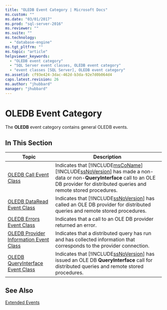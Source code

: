 ```yaml
---
title: "OLEDB Event Category | Microsoft Docs"
ms.custom: ""
ms.date: "03/01/2017"
ms.prod: "sql-server-2016"
ms.reviewer: ""
ms.suite: ""
ms.technology: 
  - "database-engine"
ms.tgt_pltfrm: ""
ms.topic: "article"
helpviewer_keywords: 
  - "OLEDB event category"
  - "SQL Server event classes, OLEDB event category"
  - "event classes [SQL Server], OLEDB event category"
ms.assetid: cf93e424-3dac-462d-b3da-92e7d0b064d4
caps.latest.revision: 26
ms.author: "jhubbard"
manager: "jhubbard"
---
```

# OLEDB Event Category
  The **OLEDB** event category contains general OLEDB events.  
  
## In This Section  
  
|Topic|Description|  
|-----------|-----------------|  
|[OLEDB Call Event Class](../../relational-databases/event-classes/oledb-call-event-class.md)|Indicates that [!INCLUDE[msCoName](../../advanced-analytics/r-services/tutorials/includes/msconame-md.md)] [!INCLUDE[ssNoVersion](../../advanced-analytics/r-services/includes/ssnoversion-md.md)] has made a non-data or non-**QueryInterface** call to an OLE DB provider for distributed queries and remote stored procedures.|  
|[OLEDB DataRead Event Class](../../relational-databases/event-classes/oledb-dataread-event-class.md)|Indicates that [!INCLUDE[ssNoVersion](../../advanced-analytics/r-services/includes/ssnoversion-md.md)] has called an OLE DB provider for distributed queries and remote stored procedures.|  
|[OLEDB Errors Event Class](../../relational-databases/event-classes/oledb-errors-event-class.md)|Indicates that a call to an OLE DB provider returned an error.|  
|[OLEDB Provider Information Event Class](../../relational-databases/event-classes/oledb-provider-information-event-class.md)|Indicates that a distributed query has run and has collected information that corresponds to the provider connection.|  
|[OLEDB QueryInterface Event Class](../../relational-databases/event-classes/oledb-queryinterface-event-class.md)|Indicates that [!INCLUDE[ssNoVersion](../../advanced-analytics/r-services/includes/ssnoversion-md.md)] has issued an OLE DB **QueryInterface** call for distributed queries and remote stored procedures.|  
  
## See Also  
 [Extended Events](../../relational-databases/extended-events/extended-events.md)  
  
  